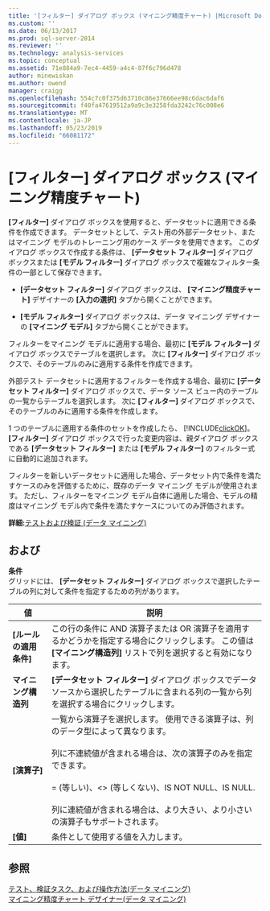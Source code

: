 ```yaml
---
title: '[フィルター] ダイアログ ボックス (マイニング精度チャート) |Microsoft Docs'
ms.custom: ''
ms.date: 06/13/2017
ms.prod: sql-server-2014
ms.reviewer: ''
ms.technology: analysis-services
ms.topic: conceptual
ms.assetid: 71e884a9-7ec4-4459-a4c4-87f6c796d478
author: minewiskan
ms.author: owend
manager: craigg
ms.openlocfilehash: 554c7c0f375d63710c86e37666ee98c6dac6daf6
ms.sourcegitcommit: f40fa47619512a9a9c3e3258fda3242c76c008e6
ms.translationtype: MT
ms.contentlocale: ja-JP
ms.lasthandoff: 05/23/2019
ms.locfileid: "66081172"
---
```

# <a name="filter-dialog-box-mining-accuracy-chart"></a>[フィルター] ダイアログ ボックス (マイニング精度チャート)
  **[フィルター]** ダイアログ ボックスを使用すると、データセットに適用できる条件を作成できます。 データセットとして、テスト用の外部データセット、またはマイニング モデルのトレーニング用のケース データを使用できます。 このダイアログ ボックスで作成する条件は、 **[データセット フィルター]** ダイアログ ボックスまたは **[モデル フィルター]** ダイアログ ボックスで複雑なフィルター条件の一部として保存できます。  
  
-   **[データセット フィルター]** ダイアログ ボックスは、 **[マイニング精度チャート]** デザイナーの **[入力の選択]** タブから開くことができます。  
  
-   **[モデル フィルター]** ダイアログ ボックスは、データ マイニング デザイナーの **[マイニング モデル]** タブから開くことができます。  
  
 フィルターをマイニング モデルに適用する場合、最初に **[モデル フィルター]** ダイアログ ボックスでテーブルを選択します。 次に **[フィルター]** ダイアログ ボックスで、そのテーブルのみに適用する条件を作成できます。  
  
 外部テスト データセットに適用するフィルターを作成する場合、最初に **[データセット フィルター]** ダイアログ ボックスで、データ ソース ビュー内のテーブルの一覧からテーブルを選択します。 次に **[フィルター]** ダイアログ ボックスで、そのテーブルのみに適用する条件を作成します。  
  
 1 つのテーブルに適用する条件のセットを作成したら、 [!INCLUDE[clickOK](../includes/clickok-md.md)]。 **[フィルター]** ダイアログ ボックスで行った変更内容は、親ダイアログ ボックスである **[データセット フィルター]** または **[モデル フィルター]** のフィルター式に自動的に追加されます。  
  
 フィルターを新しいデータセットに適用した場合、データセット内で条件を満たすケースのみを評価するために、既存のデータ マイニング モデルが使用されます。 ただし、フィルターをマイニング モデル自体に適用した場合、モデルの精度はマイニング モデル内で条件を満たすケースについてのみ評価されます。  
  
 **詳細:**[テストおよび検証 (データ マイニング)](data-mining/testing-and-validation-data-mining.md)  
  
## <a name="options"></a>および  
 **条件**  
 グリッドには、 **[データセット フィルター]** ダイアログ ボックスで選択したテーブルの列に対して条件を指定するための列があります。  
  
|値|説明|  
|-----------|-----------------|  
|**[ルールの適用条件]**|この行の条件に AND 演算子または OR 演算子を適用するかどうかを指定する場合にクリックします。 この値は **[マイニング構造列]** リストで列を選択すると有効になります。|  
|**マイニング構造列**|**[データセット フィルター]** ダイアログ ボックスでデータ ソースから選択したテーブルに含まれる列の一覧から列を選択する場合にクリックします。|  
|**[演算子]**|一覧から演算子を選択します。 使用できる演算子は、列のデータ型によって異なります。<br /><br /> 列に不連続値が含まれる場合は、次の演算子のみを指定できます。<br /><br /> = (等しい)、<> (等しくない)、IS NOT NULL、IS NULL.<br /><br /> 列に連続値が含まれる場合は、より大きい、より小さいの演算子もサポートされます。|  
|**[値]**|条件として使用する値を入力します。|  
  
## <a name="see-also"></a>参照  
 [テスト、検証タスク、および操作方法&#40;データ マイニング&#41;](data-mining/testing-and-validation-tasks-and-how-tos-data-mining.md)   
 [マイニング精度チャート デザイナー&#40;データ マイニング&#41;](mining-accuracy-chart-designer-data-mining.md)  
  
  

